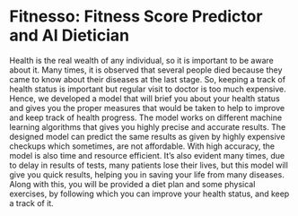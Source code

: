 # Fitnesso: Fitness Score Predictor and AI Dietician
Health is the real wealth of any individual, so it is important to be aware about it. Many times, it is observed that several people died because they came to know about their diseases at the last stage. So, keeping a track of health status is important but regular visit to doctor is too much expensive. Hence, we developed a model that will brief you about your health status and gives you the proper measures that would be taken to help to improve and keep track of health progress. The model works on different machine learning algorithms that gives you highly precise and accurate results. The designed model can predict the same results as given by highly expensive checkups which sometimes, are not affordable. With high accuracy, the model is also time and resource efficient. It’s also evident many times, due to delay in results of tests, many patients lose their lives, but this model will give you quick results, helping you in saving your life from many diseases. Along with this, you will be provided a diet plan and some physical exercises, by following which you can improve your health status, and keep a track of it.

